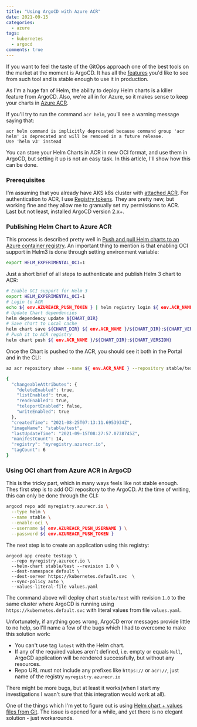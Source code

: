 ```yaml
---
title: "Using ArgoCD with Azure ACR"
date: 2021-09-15
categories:
  - azure
tags:
  - kubernetes
  - argocd
comments: true
---
```


If you want to feel the taste of the GitOps approach one of the best tools
on the market at the moment is ArgoCD. It has all the [features](https://argoproj.github.io/argo-cd/#features)
you'd like to see from such tool and is stable enough to use it in production.

As I'm a huge fan of Helm, the ability to deploy Helm charts is a killer
feature from ArgoCD. Also, we're all in for Azure, so it makes sense to keep
your charts in [Azure ACR](https://docs.microsoft.com/en-us/azure/container-registry/container-registry-helm-repos).

If you'll try to run the command `acr helm`, you'll see a warning message saying
that:

```
acr helm command is implicitly deprecated because command group 'acr helm' is deprecated and will be removed in a future release.
Use 'helm v3' instead
```

You can store your Helm Charts in ACR in new OCI format, and use them in ArgoCD,
but setting it up is not an easy task. In this article, I'll show how this can
be done.

### Prerequisites

I'm assuming that you already have AKS k8s cluster with [attached ACR](https://docs.microsoft.com/en-us/azure/aks/cluster-container-registry-integration?tabs=azure-cli#create-a-new-aks-cluster-with-acr-integration).
For authentication to ACR, I use [Registry tokens](https://docs.microsoft.com/en-us/azure/container-registry/container-registry-repository-scoped-permissions).
They are pretty new, but working fine and they allow me to granually set my
permissions to ACR. Last but not least, installed ArgoCD version 2.x+.

### Publishing Helm Chart to Azure ACR

This process is described pretty well in [Push and pull Helm charts to an Azure container registry](https://docs.microsoft.com/en-us/azure/container-registry/container-registry-helm-repos).
An important thing to mention is that enabling OCI support in Helm3 is done
through setting environment variable:

```bash
export HELM_EXPERIMENTAL_OCI=1
```

Just a short brief of all steps to authenticate and publish Helm 3 chart to ACR:

```bash
# Enable OCI support for Helm 3
export HELM_EXPERIMENTAL_OCI=1
# Login to ACR
echo ${ env.AZUREACR_PUSH_TOKEN } | helm registry login ${ env.ACR_NAME } --username ${ env.AZUREACR_PUSH_USERNAME } --password-stdin
# Update Chart dependencies
helm dependency update ${CHART_DIR}
# Save chart to Local cache
helm chart save ${CHART_DIR} ${ env.ACR_NAME }/${CHART_DIR}:${CHART_VERSION}
# Push it to ACR registry
helm chart push ${ env.ACR_NAME }/${CHART_DIR}:${CHART_VERSION}
```

Once the Chart is pushed to the ACR, you should see it both in the Portal and in
the CLI:

```bash
az acr repository show --name ${ env.ACR_NAME } --repository stable/test

{
  "changeableAttributes": {
    "deleteEnabled": true,
    "listEnabled": true,
    "readEnabled": true,
    "teleportEnabled": false,
    "writeEnabled": true
  },
  "createdTime": "2021-08-25T07:13:11.6953934Z",
  "imageName": "stable/test",
  "lastUpdateTime": "2021-09-15T08:27:57.0738745Z",
  "manifestCount": 14,
  "registry": "myregistry.azurecr.io",
  "tagCount": 6
}
```

### Using OCI chart from Azure ACR in ArgoCD

This is the tricky part, which in many ways feels like not stable enough.
Thes first step is to add OCI repository to the ArgoCD. At the time of writing,
this can only be done through the CLI:

```bash
argocd repo add myregistry.azurecr.io \
  --type helm \
  --name stable \
  --enable-oci \
  --username ${ env.AZUREACR_PUSH_USERNAME } \
  --password ${ env.AZUREACR_PUSH_TOKEN }
```

The next step is to create an application using this registry:

```
argocd app create testapp \
  --repo myregistry.azurecr.io \
  --helm-chart stable/test --revision 1.0 \
  --dest-namespace default \
  --dest-server https://kubernetes.default.svc  \
  --sync-policy auto \
  --values-literal-file values.yaml
```

The command above will deploy chart `stable/test` with revision `1.0` to the
same cluster where ArgoCD is running using `https://kubernetes.default.svc`
with literal values from file `values.yaml`.

Unfortunately, if anything goes wrong, ArgoCD error messages provide little to
no help, so I'll name a few of the bugs which I had to overcome to make this
solution work:
- You can't use tag `latest` with the Helm chart.
- If any of the required values aren't defined, i.e. empty or equals `Null`,
  ArgoCD application will be rendered successfully, but without any resources.
- Repo URL must not include any prefixes like `https://` or `acr://`, just name
  of the registry `myregistry.azurecr.io`

There might be more bugs, but at least it works(when I start my investigations
I wasn't sure that this integration would work at all).

One of the things which I'm yet to figure out is using [Helm chart + values files from Git](https://github.com/argoproj/argo-cd/issues/2789).
The issue is opened for a while, and yet there is no elegant solution - just
workarounds.
